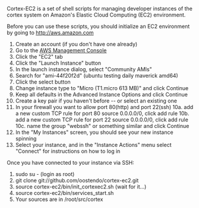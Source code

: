 Cortex-EC2 is a set of shell scripts for managing developer instances
of the cortex system on Amazon's Elastic Cloud Computing (EC2) environment.

Before you can use these scripts, you should initialize an EC2 environment by
going to http://aws.amazon.com

1. Create an account (if you don't have one already)
2. Go to the [AWS Management Console](https://console.aws.amazon.com/s3/home)
3. Click the "EC2" tab
4. Click the "Launch Instance" button
5. In the launch instance dialog, select "Community AMIs"
6. Search for "ami-44f20f2d" (ubuntu testing daily maverick amd64)
7. Click the select button 
8. Change instance type to "Micro (T1.micro 613 MB)" and click Continue
9. Keep all defaults in the Advanced Instance Options and click Continue
9. Create a key pair if you haven't before -- or select an existing one
10. In your firewall you want to allow port 80(http) and port 22(ssh)
10a.  add a new custom TCP rule for port 80 source 0.0.0.0/0, click add rule
10b.  add a new custom TCP rule for port 22 source 0.0.0.0/0, click add rule
10c.  name the group "webssh" or something similar and click Continue
11. In the "My Instances" screen, you should see your new instance spinning
12. Select your instance, and in the "Instance Actions" menu select "Connect" for instructions on how to log in

Once you have connected to your instance via SSH:

1. sudo su - (login as root)
2. git clone git://github.com/oostendo/cortex-ec2.git 
3. source cortex-ec2/bin/init_cortexec2.sh
(wait for it...)
4. source cortex-ec2/bin/services_start.sh
5. Your sources are in /root/src/cortex



